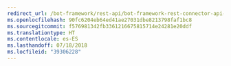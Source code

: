 ```yaml
---
redirect_url: /bot-framework/rest-api/bot-framework-rest-connector-api-reference
ms.openlocfilehash: 90fc6204eb64ed41ae27031dbe8213798faf1bc8
ms.sourcegitcommit: f576981342fb3361216675815714e24281e20ddf
ms.translationtype: HT
ms.contentlocale: es-ES
ms.lasthandoff: 07/18/2018
ms.locfileid: "39306228"
---
```

